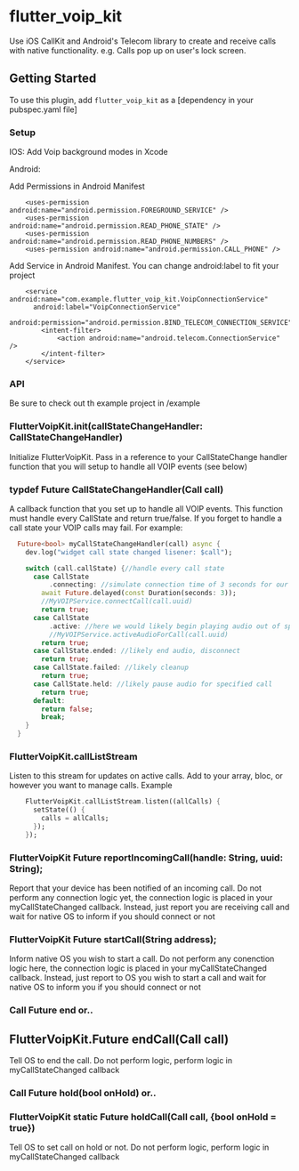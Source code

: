 # flutter_voip_kit

Use iOS CallKit and Android's Telecom library to create and receive calls with native functionality. e.g. Calls pop up on user's lock screen.

## Getting Started
To use this plugin, add `flutter_voip_kit` as a [dependency in your pubspec.yaml file]

### Setup

IOS: 
Add Voip background modes in Xcode

Android:

Add Permissions in Android Manifest
```
    <uses-permission android:name="android.permission.FOREGROUND_SERVICE" />
    <uses-permission android:name="android.permission.READ_PHONE_STATE" />
    <uses-permission android:name="android.permission.READ_PHONE_NUMBERS" />
    <uses-permission android:name="android.permission.CALL_PHONE" />
``` 

Add Service in Android Manifest. You can change android:label to fit your project
```
    <service android:name="com.example.flutter_voip_kit.VoipConnectionService"
      android:label="VoipConnectionService"
      android:permission="android.permission.BIND_TELECOM_CONNECTION_SERVICE">
        <intent-filter>
            <action android:name="android.telecom.ConnectionService" />
        </intent-filter>
    </service>
```

### API
Be sure to check out th example project in /example

### FlutterVoipKit.init(callStateChangeHandler: CallStateChangeHandler)

Initialize FlutterVoipKit. Pass in a reference to your CallStateChange handler function that you will setup to handle all VOIP events (see below)

### typdef Future<bool> CallStateChangeHandler(Call call)
A callback function that you set up to handle all VOIP events. This function must handle every CallState and return true/false. If you forget to handle a call state your VOIP calls may fail. For example:
```dart
  Future<bool> myCallStateChangeHandler(call) async {
    dev.log("widget call state changed lisener: $call");

    switch (call.callState) {//handle every call state
      case CallState
          .connecting: //simulate connection time of 3 seconds for our VOIP service
        await Future.delayed(const Duration(seconds: 3));
        //MyVOIPService.connectCall(call.uuid)
        return true;
      case CallState
          .active: //here we would likely begin playing audio out of speakers
          //MyVOIPService.activeAudioForCall(call.uuid)
        return true;
      case CallState.ended: //likely end audio, disconnect
        return true;
      case CallState.failed: //likely cleanup
        return true;
      case CallState.held: //likely pause audio for specified call
        return true;
      default:
        return false;
        break;
    }
  }
```


###  FlutterVoipKit.callListStream
Listen to this stream for updates on active calls. Add to your array, bloc, or however you want to manage calls. Example
```dart
    FlutterVoipKit.callListStream.listen((allCalls) {
      setState(() {
        calls = allCalls;
      });
    });
```


### FlutterVoipKit Future<bool> reportIncomingCall(handle: String, uuid: String);
Report that your device has been notified of an incoming call. Do not perform any connection logic yet, the connection logic is placed in your myCallStateChanged callback. Instead, just report you are receiving call and wait for native OS to inform if you should connect or not

### FlutterVoipKit Future<bool> startCall(String address);
Inform native OS you wish to start a call. Do not perform any conenction logic here, the connection logic is placed in your myCallStateChanged callback. Instead, just report to OS you wish to start a call and wait for native OS to inform you if you should connect or not

### Call Future<bool> end   or..
## FlutterVoipKit.Future<bool> endCall(Call call)
Tell OS to end the call. Do not perform logic, perform logic in myCallStateChanged callback

### Call Future<bool> hold(bool onHold)   or..
### FlutterVoipKit static Future<bool> holdCall(Call call, {bool onHold = true})
Tell OS to set call on hold or not. Do not perform logic, perform logic in myCallStateChanged callback